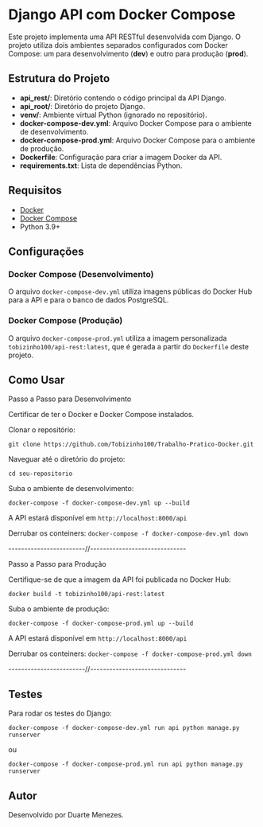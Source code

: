 # Django API com Docker Compose

Este projeto implementa uma API RESTful desenvolvida com Django. O projeto utiliza dois ambientes separados configurados com Docker Compose: um para desenvolvimento (**dev**) e outro para produção (**prod**).

## Estrutura do Projeto

- **api_rest/**: Diretório contendo o código principal da API Django.
- **api_root/**: Diretório do projeto Django.
- **venv/**: Ambiente virtual Python (ignorado no repositório).
- **docker-compose-dev.yml**: Arquivo Docker Compose para o ambiente de desenvolvimento.
- **docker-compose-prod.yml**: Arquivo Docker Compose para o ambiente de produção.
- **Dockerfile**: Configuração para criar a imagem Docker da API.
- **requirements.txt**: Lista de dependências Python.

## Requisitos

- [Docker](https://www.docker.com/)
- [Docker Compose](https://docs.docker.com/compose/)
- Python 3.9+

## Configurações

### Docker Compose (Desenvolvimento)
O arquivo `docker-compose-dev.yml` utiliza imagens públicas do Docker Hub para a API e para o banco de dados PostgreSQL.

### Docker Compose (Produção)
O arquivo `docker-compose-prod.yml` utiliza a imagem personalizada `tobizinho100/api-rest:latest`, que é gerada a partir do `Dockerfile` deste projeto.

## Como Usar

Passo a Passo para Desenvolvimento

Certificar de ter o Docker e Docker Compose instalados.

Clonar o repositório:

`git clone https://github.com/Tobizinho100/Trabalho-Pratico-Docker.git`

Naveguar até o diretório do projeto:

`cd seu-repositorio`

Suba o ambiente de desenvolvimento:

`docker-compose -f docker-compose-dev.yml up --build`

A API estará disponível em `http://localhost:8000/api`

Derrubar os conteiners:
`docker-compose -f docker-compose-dev.yml down`


------------------------//------------------------------

Passo a Passo para Produção

Certifique-se de que a imagem da API foi publicada no Docker Hub:

`docker build -t tobizinho100/api-rest:latest`

Suba o ambiente de produção:

`docker-compose -f docker-compose-prod.yml up --build`

A API estará disponível em `http://localhost:8000/api`

Derrubar os conteiners:
`docker-compose -f docker-compose-prod.yml down`

------------------------//------------------------------

## Testes

Para rodar os testes do Django:

`docker-compose -f docker-compose-dev.yml run api python manage.py runserver`

ou

`docker-compose -f docker-compose-prod.yml run api python manage.py runserver`

## Autor

Desenvolvido por Duarte Menezes.


